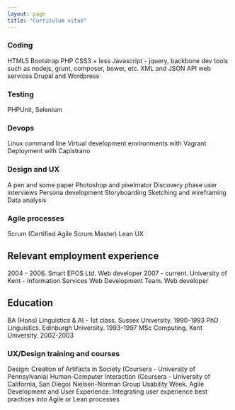 ```yaml
---
layout: page
title: "Curriculum vitae"
---
```


### Coding
HTML5
Bootstrap
PHP
CSS3 + less
Javascript - jquery, backbone
dev tools such as nodejs, grunt, composer, bower, etc.
XML and JSON API web services
Drupal and Wordpress

### Testing
PHPUnit, Selenium

### Devops
Linux command line
Virtual development environments with Vagrant
Deployment with Capistrano

### Design and UX
A pen and some paper
Photoshop and pixelmator
Discovery phase user interviews
Persona development
Storyboarding
Sketching and wireframing
Data analysis

### Agile processes
Scrum (Certified Agile Scrum Master)
Lean UX

## Relevant employment experience

2004 - 2006. Smart EPOS Ltd. Web developer
2007 - current. University of Kent - Information Services Web Development Team. Web developer

## Education

BA (Hons) Linguistics & AI - 1st class. Sussex University. 1990-1993
PhD Linguistics. Edinburgh University. 1993-1997
MSc Computing. Kent University. 2002-2003

### UX/Design training and courses

Design: Creation of Artifacts in Society (Coursera - University of Pennsylvania)
Human-Computer Interaction (Coursera - University of California, San Diego)
Nielsen-Norman Group Usability Week. Agile Development and User Experience: Integrating user experience best practices into Agile or Lean processes


